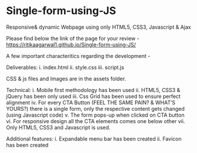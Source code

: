 # Single-form-using-JS
Responsive& dynamic Webpage using only HTML5, CSS3, Javascript &amp; Ajax

Please find below the link of the page for your review - https://ritikaagarwal1.github.io/Single-form-using-JS/

A few important characteritics regarding the development -

Deliverables: i. index.html ii. style.css iii. script.js

CSS & js files and Images are in the assets folder.

Technical: i. Mobile first methodology has been used ii. HTML5, CSS3 & jQuery has been only used iii. Css Grid has been used to ensure perfect alignment iv. For every CTA Button (FEEL THE SAME PAIN?  &  WHAT’S YOURS?) there is a single form, only the respective content gets changed (using Javascript code) v. The form pops-up when clicked on CTA button vi. For responsive design all the CTA elements comes one below other vii.  Only HTML5, CSS3 and Javascript is used.

Additional features: i. Expandable menu bar has been created ii. Favicon has been created
